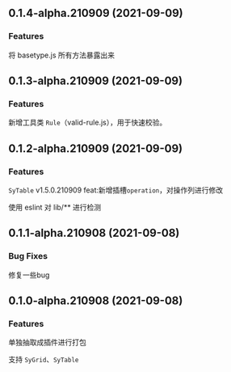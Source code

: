 
## 0.1.4-alpha.210909 (2021-09-09)

### Features

将 basetype.js 所有方法暴露出来

## 0.1.3-alpha.210909 (2021-09-09)

### Features

新增工具类 `Rule`（valid-rule.js），用于快速校验。

## 0.1.2-alpha.210909 (2021-09-09)

### Features

`SyTable` v1.5.0.210909    feat:新增插槽`operation`，对操作列进行修改

使用 eslint 对 lib/** 进行检测

## 0.1.1-alpha.210908 (2021-09-08)

### Bug Fixes

修复一些bug

## 0.1.0-alpha.210908 (2021-09-08)

### Features

单独抽取成插件进行打包

支持 `SyGrid`、`SyTable`